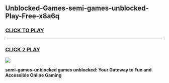 
## Unblocked-Games-semi-games-unblocked-Play-Free-x8a6q
<h3>
<a href="https://premium76.site?title=semi-games-unblocked&ref=18A1">CLICK TO PLAY</a></h3>
<hr>

<h3>
<a href="https://premium76.site?title=semi-games-unblocked&ref=18A1">CLICK 2 PLAY</a>
  
</h3>

<a href="https://premium76.site?title=semi-games-unblocked&ref=18A1"><img src="https://clearcache.store/games.png"></a>


**semi-games-unblocked games unblocked: Your Gateway to Fun and Accessible Online Gaming**
